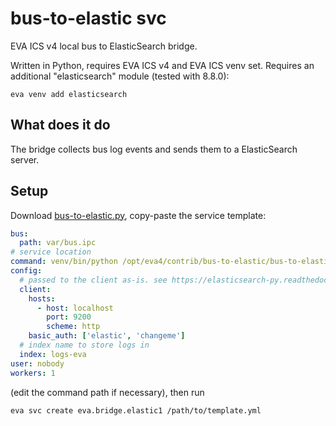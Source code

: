 # bus-to-elastic svc

EVA ICS v4 local bus to ElasticSearch bridge.

Written in Python, requires EVA ICS v4 and EVA ICS venv set. Requires an
additional "elasticsearch" module (tested with 8.8.0):

```
eva venv add elasticsearch
```

## What does it do

The bridge collects bus log events and sends them to a ElasticSearch server.

## Setup

Download [bus-to-elastic.py](bus-to-elastic.py), copy-paste the service
template:

```yaml
bus:
  path: var/bus.ipc
# service location
command: venv/bin/python /opt/eva4/contrib/bus-to-elastic/bus-to-elastic.py
config:
  # passed to the client as-is. see https://elasticsearch-py.readthedocs.io
  client:
    hosts:
      - host: localhost
        port: 9200
        scheme: http
    basic_auth: ['elastic', 'changeme']
  # index name to store logs in
  index: logs-eva
user: nobody
workers: 1
```

(edit the command path if necessary), then run

```shell
eva svc create eva.bridge.elastic1 /path/to/template.yml
```
